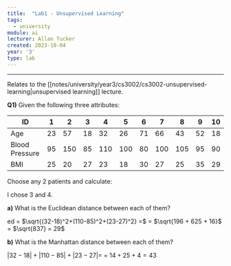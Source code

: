 ```yaml
---
title:  "Lab1 - Unsupervised Learning"
tags:
  - university
module: ai
lecturer: Allan Tucker
created: 2023-10-04
year: '3'
type: lab
---
```

---
Relates to the [[notes/university/year3/cs3002/cs3002-unsupervised-learning|unsupervised learning]] lecture.

**Q1)** Given the following three attributes:

| ID             | 1   | 2   | 3   | 4   | 5   | 6   | 7   | 8   | 9   | 10  |
| -------------- | --- | --- | --- | --- | --- | --- | --- | --- | --- | --- |
| Age            | 23  | 57  | 18  | 32  | 26  | 71  | 66  | 43  | 52  | 18  |
| Blood Pressure | 95  | 150 | 85  | 110 | 100 | 80  | 100 | 105 | 95  | 90  |
| BMI            | 25  | 20  | 27  | 23  | 18  | 30  | 27  | 25  | 35  | 29    |

Choose any 2 patients and calculate:

I chose 3 and 4.

**a)** What is the Euclidean distance between each of them?

ed = $\sqrt{(32-18)^2+(110-85)^2+(23-27)^2} =$
= $\sqrt{196 + 625 + 16}$
= $\sqrt{837} = 29$

**b)** What is the Manhattan distance between each of them?

$|32 - 18| + |110 - 85| + |23-27| =$
= $14 + 25 + 4 = 43$




